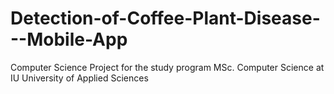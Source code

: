 # Detection-of-Coffee-Plant-Disease---Mobile-App
Computer Science Project for the study program MSc. Computer Science at IU University of Applied Sciences 

